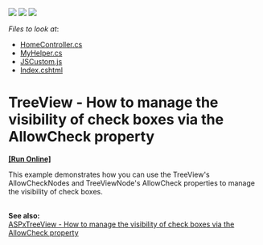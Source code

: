 <!-- default badges list -->
![](https://img.shields.io/endpoint?url=https://codecentral.devexpress.com/api/v1/VersionRange/128553059/12.1.7%2B)
[![](https://img.shields.io/badge/Open_in_DevExpress_Support_Center-FF7200?style=flat-square&logo=DevExpress&logoColor=white)](https://supportcenter.devexpress.com/ticket/details/E20061)
[![](https://img.shields.io/badge/📖_How_to_use_DevExpress_Examples-e9f6fc?style=flat-square)](https://docs.devexpress.com/GeneralInformation/403183)
<!-- default badges end -->
<!-- default file list -->
*Files to look at*:

* [HomeController.cs](./CS/TreeViewCheckBoxVisibility/Controllers/HomeController.cs)
* [MyHelper.cs](./CS/TreeViewCheckBoxVisibility/Helpers/MyHelper.cs)
* [JSCustom.js](./CS/TreeViewCheckBoxVisibility/Scripts/JSCustom.js)
* [Index.cshtml](./CS/TreeViewCheckBoxVisibility/Views/Home/Index.cshtml)
<!-- default file list end -->
# TreeView - How to manage the visibility of check boxes via the AllowCheck property
<!-- run online -->
**[[Run Online]](https://codecentral.devexpress.com/e20061)**
<!-- run online end -->


<p>This example demonstrates how you can use the TreeView's AllowCheckNodes and TreeViewNode's AllowCheck properties to manage the visibility of check boxes.</p><p><br />
<strong>See also:</strong><br />
<a href="https://www.devexpress.com/Support/Center/p/E2500">ASPxTreeView - How to manage the visibility of check boxes via the AllowCheck property</a></p>

<br/>


